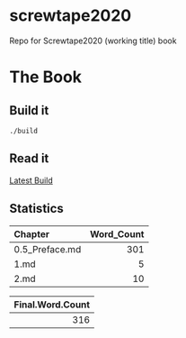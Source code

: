 
<!-- README.md is generated from README.Rmd. Please edit that file -->
screwtape2020
=============

<!-- badges: start -->
<!-- badges: end -->
Repo for Screwtape2020 (working title) book

The Book
========

Build it
--------

    ./build

Read it
-------

[Latest Build](book/final_book.md)

Statistics
----------

| Chapter         |  Word\_Count|
|:----------------|------------:|
| 0.5\_Preface.md |          301|
| 1.md            |            5|
| 2.md            |           10|

|  Final.Word.Count|
|-----------------:|
|               316|
